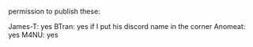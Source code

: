 permission to publish these:

James-T: yes
BTran: yes if I put his discord name in the corner
Anomeat: yes
M4NU: yes